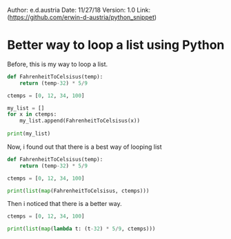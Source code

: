 Author: e.d.austria
Date: 11/27/18
Version: 1.0
Link:(https://github.com/erwin-d-austria/python_snippet)

# Better way to loop a list using Python

Before, this is my way to loop a list.
``` python
def FahrenheitToCelsisus(temp):
	return (temp-32) * 5/9

ctemps = [0, 12, 34, 100]

my_list = []
for x in ctemps:
	my_list.append(FahrenheitToCelsisus(x))
	
print(my_list)
```
Now, i found out that there is a best way of looping list
```python
def FahrenheitToCelsisus(temp):
	return (temp-32) * 5/9

ctemps = [0, 12, 34, 100]

print(list(map(FahrenheitToCelsisus, ctemps)))
```
Then i noticed that there is a better way.
``` python
ctemps = [0, 12, 34, 100]

print(list(map(lambda t: (t-32) * 5/9, ctemps)))
```

